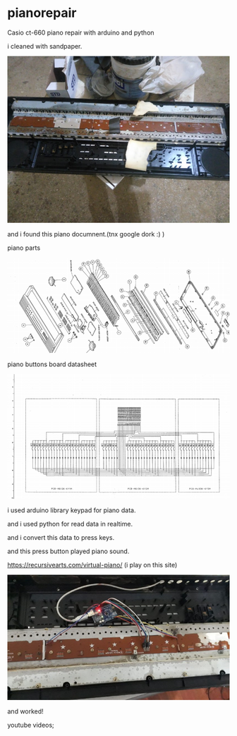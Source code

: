 # pianorepair

Casio ct-660 piano repair with arduino and python

i cleaned with sandpaper.

![](https://github.com/recepdagli/pianorepair/blob/master/img1.jpg?raw=true)

and i found this piano documnent.(tnx google dork :) )

piano parts

![](https://github.com/recepdagli/pianorepair/blob/master/pianopart.PNG?raw=true)

piano buttons board datasheet

![](https://github.com/recepdagli/pianorepair/blob/master/pianoboard.PNG?raw=true)

i used arduino library keypad for piano data.

and i used python for read data in realtime.

and i convert this data to press keys.

and this press button played piano sound.

https://recursivearts.com/virtual-piano/ (i play on this site)

![](https://github.com/recepdagli/pianorepair/blob/master/img2.png?raw=true)

and worked! 

youtube videos;

